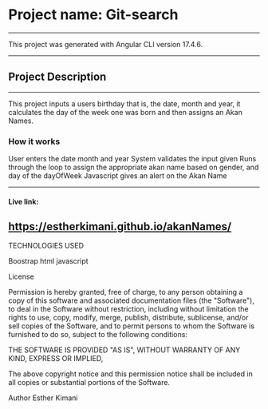# Project name: Git-search
--------------------------------------------------------------
This project was generated with Angular CLI version 17.4.6.

--------------------------------------------------------------
## Project Description
--------------------------------------------------------------
This project inputs a users birthday that is, the date, month and year, it calculates the day of the week one was born and then assigns an Akan Names.

### How it works

User enters the date month and year
System validates the input given
Runs through the loop to assign the appropriate akan name based on gender, and day of the dayOfWeek
Javascript gives an alert on the Akan Name

--------------------------------------------------------------
#### Live link:
https://estherkimani.github.io/akanNames/
--------------------------------------------------------------

TECHNOLOGIES USED

Boostrap
html
javascript



License

Permission is hereby granted, free of charge, to any person obtaining a copy of this software and associated documentation files (the "Software"), to deal in the Software without restriction, including without limitation the rights to use, copy, modify, merge, publish, distribute, sublicense, and/or sell copies of the Software, and to permit persons to whom the Software is furnished to do so, subject to the following conditions:

THE SOFTWARE IS PROVIDED "AS IS", WITHOUT WARRANTY OF ANY KIND, EXPRESS OR IMPLIED,


The above copyright notice and this permission notice shall be included in all copies or substantial portions of the Software.

Author
Esther Kimani
